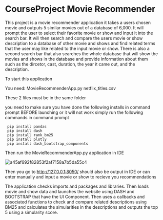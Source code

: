 # CourseProject Movie Recommender 
This project is a movie recommender application it takes a users chosen movie and outputs 5 similar movies out of a database of 6,000. It will prompt the user to select their favorite movie or show and input it into the search bar. It will then search and compare the users movie or show description to a database of other movie and shows and find related terms that the user may like related to the input movie or show. There is also a second search bar that also searches the whole database that will show the movies and shows in the database and provide information about them such as the dircetor, cast, duration, the year it came out, and the description. 

To start this application

You need:
MovieRecommenderApp.py
netflix_titles.csv 

These 2 files must be in the same folder

you need to make sure you have done the following installs in command prompt BEFORE launching or it will not work simply run the following commands in command prompt

     pip install pandas 
     pip install dash 
     pip install rank_bm25 
     pip install plotly 
     pip install dash_bootstrap_components 

Then run the MovieRecommenderApp.py application in IDE 

![a45af692f82853f2af7158a7b5da55c4](https://github.com/SilverHolo/CourseProject/assets/73237866/7fa69e0f-5261-4b97-ac7e-89c7292b8e54)

Then you go to http://127.0.0.1:8050/ should also be output in IDE or can enter manually and input a movie or show to recieve you recommendations 

The application checks imports and packages and libraries. Then loads movie and show data and launches the website using DASH and BOOTSTRAP that have the UI Component. Then uses a callbacks and associated functions to check and compare related descriptions using BM25 and calculates the simularities in the descriptions and outputs the top 5 using a simularity score. 

